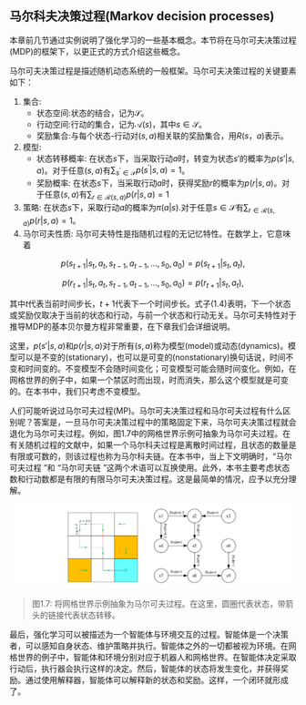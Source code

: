 ## 马尔科夫决策过程(Markov decision processes)

本章前几节通过实例说明了强化学习的一些基本概念。本节将在马尔可夫决策过程(MDP)的框架下，以更正式的方式介绍这些概念。

马尔可夫决策过程是描述随机动态系统的一般框架。马尔可夫决策过程的关键要素如下：

1. 集合:
     - 状态空间:状态的结合，记为$\mathcal{S}$。
     - 行动空间:行动的集合，记为$\mathcal{A}(s)$，其中$s \in \mathcal{S}$。
     - 奖励集合:与每个状态-行动对$(s,a)$相关联的奖励集合，用$R(s，a)$表示。
2. 模型:
     - 状态转移概率: 在状态$s$下，当采取行动$a$时，转变为状态$s'$的概率为$p(s'|s,a)$。对于任意$(s,a)$有$\sum_{s^{\prime}\in\mathcal{S}}p(s^{\prime}|s,a)=1$。
     -  奖励概率: 在状态$s$下，当采取行动$a$时，获得奖励$r$的概率为$p(r|s,a)$。对于任意$(s,a)$有$\sum_{r\in\mathcal{R}(s,a)}p(r|s,a)=1$
3. 策略: 在状态$s$下，采取行动$a$的概率为$\pi(a|s).$对于任意$s \in \mathcal{S}$有$\sum_{r\in\mathcal{R}(s,a)}p(r|s,a)=1$。
4. 马尔可夫性质: 马尔可夫特性是指随机过程的无记忆特性。在数学上，它意味着

$$p(s_{t+1}|s_t,a_t,s_{t-1},a_{t-1},\ldots,s_0,a_0)=p(s_{t+1}|s_t,a_t),$$

$$p(r_{t+1}|s_t,a_t,s_{t-1},a_{t-1},\ldots,s_0,a_0)=p(r_{t+1}|s_t,a_t),\tag{1.4}$$

其中$t$代表当前时间步长，$t+1$代表下一个时间步长。式子(1.4)表明，下一个状态或奖励仅取决于当前的状态和行动，与前一个状态和行动无关。马尔可夫特性对于推导MDP的基本贝尔曼方程非常重要，在下章我们会详细说明。

这里，$p(s'|s,a)$和$p(r|s,a)$对于所有$(s, a)$称为模型(model)或动态(dynamics)。模型可以是不变的(stationary)，也可以是可变的(nonstationary)换句话说，时间不变和时间变的。不变模型不会随时间变化；可变模型可能会随时间变化。例如，在网格世界的例子中，如果一个禁区时而出现，时而消失，那么这个模型就是可变的。在本书中，我们只考虑不变模型。

人们可能听说过马尔可夫过程(MP)。马尔可夫决策过程和马尔可夫过程有什么区别呢？答案是，一旦马尔可夫决策过程中的策略固定下来，马尔可夫决策过程就会退化为马尔可夫过程。例如，图1.7中的网格世界示例可抽象为马尔可夫过程。在有关随机过程的文献中，如果一个马尔科夫过程是离散时间过程，且状态的数量是有限或可数的，则该过程也称为马尔科夫链。在本书中，当上下文明确时，“马尔可夫过程 ”和 “马尔可夫链 ”这两个术语可以互换使用。此外，本书主要考虑状态数和行动数都是有限的有限马尔可夫决策过程。这是最简单的情况，应予以充分理解。

 ![](../img/01/9.png)
 > 图1.7: 将网格世界示例抽象为马尔可夫过程。在这里，圆圈代表状态，带箭头的链接代表状态转移。

最后，强化学习可以被描述为一个智能体与环境交互的过程。智能体是一个决策者，可以感知自身状态、维护策略并执行。智能体之外的一切都被视为环境。在网格世界的例子中，智能体和环境分别对应于机器人和网格世界。在智能体决定采取行动后，执行器会执行这样的决定。然后，智能体的状态将发生变化，并获得奖励。通过使用解释器，智能体可以解释新的状态和奖励。这样，一个闭环就形成了。

